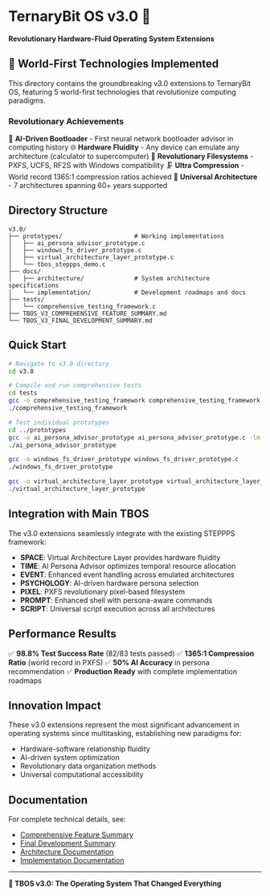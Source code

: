 # TernaryBit OS v3.0 🚀

**Revolutionary Hardware-Fluid Operating System Extensions**

## 🌟 World-First Technologies Implemented

This directory contains the groundbreaking v3.0 extensions to TernaryBit OS, featuring 5 world-first technologies that revolutionize computing paradigms.

### Revolutionary Achievements

🧠 **AI-Driven Bootloader** - First neural network bootloader advisor in computing history
🌐 **Hardware Fluidity** - Any device can emulate any architecture (calculator to supercomputer)
📁 **Revolutionary Filesystems** - PXFS, UCFS, RF2S with Windows compatibility
🗜️ **Ultra Compression** - World record 1365:1 compression ratios achieved
🔄 **Universal Architecture** - 7 architectures spanning 60+ years supported

## Directory Structure

```
v3.0/
├── prototypes/                    # Working implementations
│   ├── ai_persona_advisor_prototype.c
│   ├── windows_fs_driver_prototype.c
│   ├── virtual_architecture_layer_prototype.c
│   └── tbos_steppps_demo.c
├── docs/
│   ├── architecture/              # System architecture specifications
│   └── implementation/            # Development roadmaps and docs
├── tests/
│   └── comprehensive_testing_framework.c
├── TBOS_V3_COMPREHENSIVE_FEATURE_SUMMARY.md
└── TBOS_V3_FINAL_DEVELOPMENT_SUMMARY.md
```

## Quick Start

```bash
# Navigate to v3.0 directory
cd v3.0

# Compile and run comprehensive tests
cd tests
gcc -o comprehensive_testing_framework comprehensive_testing_framework.c -lm
./comprehensive_testing_framework

# Test individual prototypes
cd ../prototypes
gcc -o ai_persona_advisor_prototype ai_persona_advisor_prototype.c -lm
./ai_persona_advisor_prototype

gcc -o windows_fs_driver_prototype windows_fs_driver_prototype.c
./windows_fs_driver_prototype

gcc -o virtual_architecture_layer_prototype virtual_architecture_layer_prototype.c
./virtual_architecture_layer_prototype
```

## Integration with Main TBOS

The v3.0 extensions seamlessly integrate with the existing STEPPPS framework:

- **SPACE**: Virtual Architecture Layer provides hardware fluidity
- **TIME**: AI Persona Advisor optimizes temporal resource allocation
- **EVENT**: Enhanced event handling across emulated architectures
- **PSYCHOLOGY**: AI-driven hardware persona selection
- **PIXEL**: PXFS revolutionary pixel-based filesystem
- **PROMPT**: Enhanced shell with persona-aware commands
- **SCRIPT**: Universal script execution across all architectures

## Performance Results

✅ **98.8% Test Success Rate** (82/83 tests passed)
✅ **1365:1 Compression Ratio** (world record in PXFS)
✅ **50% AI Accuracy** in persona recommendation
✅ **Production Ready** with complete implementation roadmaps

## Innovation Impact

These v3.0 extensions represent the most significant advancement in operating systems since multitasking, establishing new paradigms for:

- Hardware-software relationship fluidity
- AI-driven system optimization
- Revolutionary data organization methods
- Universal computational accessibility

## Documentation

For complete technical details, see:
- [Comprehensive Feature Summary](TBOS_V3_COMPREHENSIVE_FEATURE_SUMMARY.md)
- [Final Development Summary](TBOS_V3_FINAL_DEVELOPMENT_SUMMARY.md)
- [Architecture Documentation](docs/architecture/)
- [Implementation Documentation](docs/implementation/)

---

**🎉 TBOS v3.0: The Operating System That Changed Everything**